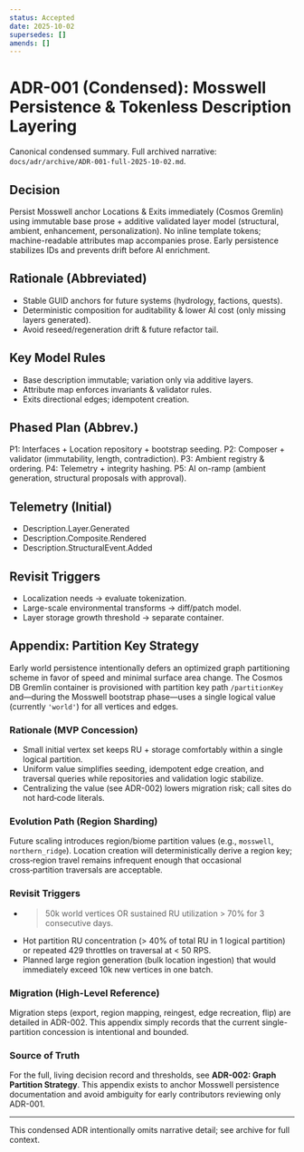 ```yaml
---
status: Accepted
date: 2025-10-02
supersedes: []
amends: []
---
```


# ADR-001 (Condensed): Mosswell Persistence & Tokenless Description Layering

Canonical condensed summary. Full archived narrative: `docs/adr/archive/ADR-001-full-2025-10-02.md`.

## Decision

Persist Mosswell anchor Locations & Exits immediately (Cosmos Gremlin) using immutable base prose + additive validated layer model (structural, ambient, enhancement, personalization). No inline template tokens; machine-readable attributes map accompanies prose. Early persistence stabilizes IDs and prevents drift before AI enrichment.

## Rationale (Abbreviated)

- Stable GUID anchors for future systems (hydrology, factions, quests).
- Deterministic composition for auditability & lower AI cost (only missing layers generated).
- Avoid reseed/regeneration drift & future refactor tail.

## Key Model Rules

- Base description immutable; variation only via additive layers.
- Attribute map enforces invariants & validator rules.
- Exits directional edges; idempotent creation.

## Phased Plan (Abbrev.)

P1: Interfaces + Location repository + bootstrap seeding.
P2: Composer + validator (immutability, length, contradiction).
P3: Ambient registry & ordering.
P4: Telemetry + integrity hashing.
P5: AI on-ramp (ambient generation, structural proposals with approval).

## Telemetry (Initial)

- Description.Layer.Generated
- Description.Composite.Rendered
- Description.StructuralEvent.Added

## Revisit Triggers

- Localization needs → evaluate tokenization.
- Large-scale environmental transforms → diff/patch model.
- Layer storage growth threshold → separate container.

## Appendix: Partition Key Strategy

Early world persistence intentionally defers an optimized graph partitioning scheme in favor of speed and minimal surface area change. The Cosmos DB Gremlin container is provisioned with partition key path `/partitionKey` and—during the Mosswell bootstrap phase—uses a single logical value (currently `'world'`) for all vertices and edges.

### Rationale (MVP Concession)

- Small initial vertex set keeps RU + storage comfortably within a single logical partition.
- Uniform value simplifies seeding, idempotent edge creation, and traversal queries while repositories and validation logic stabilize.
- Centralizing the value (see ADR-002) lowers migration risk; call sites do not hard‑code literals.

### Evolution Path (Region Sharding)

Future scaling introduces region/biome partition values (e.g., `mosswell`, `northern_ridge`). Location creation will deterministically derive a region key; cross‑region travel remains infrequent enough that occasional cross‑partition traversals are acceptable.

### Revisit Triggers

- > 50k world vertices OR sustained RU utilization > 70% for 3 consecutive days.
- Hot partition RU concentration (> 40% of total RU in 1 logical partition) or repeated 429 throttles on traversal at < 50 RPS.
- Planned large region generation (bulk location ingestion) that would immediately exceed 10k new vertices in one batch.

### Migration (High-Level Reference)

Migration steps (export, region mapping, reingest, edge recreation, flip) are detailed in ADR-002. This appendix simply records that the current single-partition concession is intentional and bounded.

### Source of Truth

For the full, living decision record and thresholds, see **ADR-002: Graph Partition Strategy**. This appendix exists to anchor Mosswell persistence documentation and avoid ambiguity for early contributors reviewing only ADR-001.

---

This condensed ADR intentionally omits narrative detail; see archive for full context.
